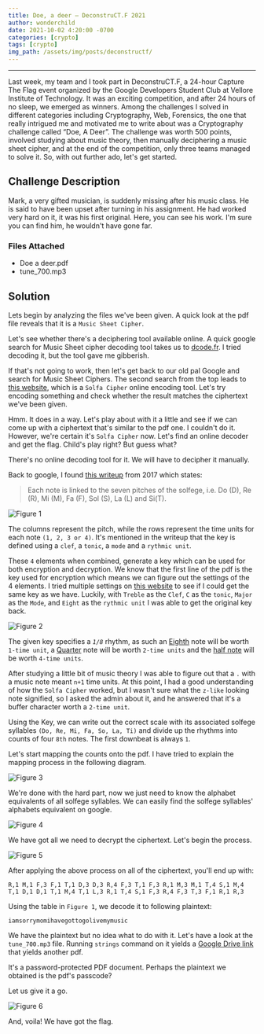 ```yaml
---
title: Doe, a deer — DeconstruCT.F 2021
author: wonderchild
date: 2021-10-02 4:20:00 -0700
categories: [crypto]
tags: [crypto]
img_path: /assets/img/posts/deconstructf/
---
```


---

Last week, my team and I took part in DeconstruCT.F, a 24-hour Capture The Flag event organized by the Google Developers Student Club at Vellore Institute of Technology. It was an exciting competition, and after 24 hours of no sleep, we emerged as winners. Among the challenges I solved in different categories including Cryptography, Web, Forensics, the one that really intrigued me and motivated me to write about was a Cryptography challenge called “Doe, A Deer”. The challenge was worth 500 points, involved studying about music theory, then manually deciphering a music sheet cipher, and at the end of the competition, only three teams managed to solve it. So, with out further ado, let's get started.

## Challenge Description

Mark, a very gifted musician, is suddenly missing after his music class. He is said to have been upset after turning in his assignment. He had worked very hard on it, it was his first original. Here, you can see his work. I'm sure you can find him, he wouldn't have gone far.

### Files Attached

- Doe a deer.pdf
- tune_700.mp3

## Solution

Lets begin by analyzing the files we've been given. A quick look at the pdf file reveals that it is a `Music Sheet Cipher`. 

Let's see whether there's a deciphering tool available online. A quick google search for 
Music Sheet cipher decoding tool takes us to [dcode.fr](https://www.dcode.fr/music-sheet-cipher). I tried decoding it, but the tool gave me gibberish. 

If that's not going to work, then let's get back to our old pal Google and search for Music Sheet Ciphers. The second search from the top leads to [this website](https://wmich.edu/mus-theo/solfa-cipher), which is a `Solfa Cipher` online encoding tool. Let's try encoding something and check whether the result matches the ciphertext we've been given.

Hmm. It does in a way. Let's play about with it a little and see if we can come up with a ciphertext that's similar to the pdf one. I couldn't do it. However, we're certain it's `Solfa Cipher` now. 
Let's find an online decoder and get the flag. Child's play right? But guess what? 

There's no online decoding tool for it. We will have to decipher it manually.

Back to google, I found [this writeup](https://www.deepcode.ca/index.php/2017/06/10/the-solfa-cipher-nsec17-write-up/) from 2017 which states:

> Each note is linked to the seven pitches of the solfege, i.e. Do (D), Re (R), Mi (M), Fa (F), Sol (S), La (L) and Si(T).

![Figure 1](figure1.png)

The columns represent the pitch, while the rows represent the time units for each note `(1, 2, 3 or 4)`. It's mentioned in the writeup that the key is defined using a `clef`, a `tonic`, a `mode` and a `rythmic unit`. 

These `4` elements when combined, generate a key which can be used for both encryption and decryption. We know that the first line of the pdf is the key used for encryption which means we can figure out the settings of the 4 elements. I tried multiple settings on [this website](https://wmich.edu/mus-theo/solfa-cipher/secrets/) to see if I could get the same key as we have. Luckily, with `Treble` as the `Clef`, `C` as the `tonic`, `Major` as the `Mode`, and `Eight` as the `rythmic unit` I was able to get the original key back.

![Figure 2](figure2.png)

The given key specifies a *`1/8`* rhythm, as such an [Eighth](https://en.wikipedia.org/wiki/Eighth_note) note will be worth `1-time unit`, a [Quarter](https://en.wikipedia.org/wiki/Quarter_note) note will be worth `2-time units` and the [half note](https://en.wikipedia.org/wiki/Half_note) will be worth `4-time units`. 

After studying a little bit of music theory I was able to figure out that a `.` with a music note meant `n+1` time units. At this point, I had a good understanding of how the `Solfa Cipher` worked, but I wasn't sure what the `z-like` looking note signified, so I asked the admin about it, and he answered that it's a buffer character worth a `2-time unit`.

Using the Key, we can write out the correct scale with its associated solfege syllables `(Do, Re, Mi, Fa, So, La, Ti)` and divide up the rhythms into counts of four `8th` notes. The first downbeat is always `1`.

Let's start mapping the counts onto the pdf. I have tried to explain the mapping process in the following diagram.

![Figure 3](figure3.png)

We're done with the hard part, now we just need to know the alphabet equivalents of all solfege syllables. We can easily find the solfege syllables' alphabets equivalent on google.

![Figure 4](figure4.png)

We have got all we need to decrypt the ciphertext. Let's begin the process.

![Figure 5](figure5.png)

After applying the above process on all of the ciphertext, you'll end up with:

`R,1 M,1 F,3 F,1 T,1 D,3 D,3 R,4 F,3 T,1 F,3 R,1 M,3 M,1 T,4 S,1 M,4 T,1 D,1 D,1 T,1 M,4 T,1 L,3 R,1 T,4 S,1 F,3 R,4 F,3 T,3 F,1 R,1 R,3`

Using the table in `Figure 1`, we decode it to following plaintext:

`iamsorrymomihavegottogolivemymusic`

We have the plaintext but no idea what to do with it. Let's have a look at the `tune_700.mp3` file. Running `strings` command on it yields a [Google Drive link](https://drive.google.com/uc?export=download&id=1SR0Ztj6QpZlu39q28W0OBBDWJrDMTujB) that yields another pdf.

It's a password-protected PDF document. Perhaps the plaintext we obtained is the pdf's passcode? 

Let us give it a go.

![Figure 6](figure6.png)

And, voila! We have got the flag.